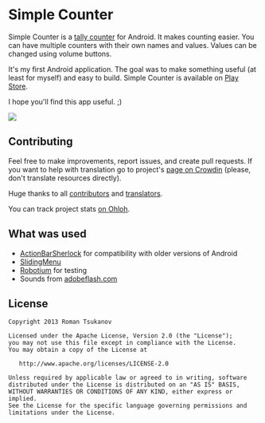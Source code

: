# Simple Counter

Simple Counter is a [tally counter](http://en.wikipedia.org/wiki/Tally_counter) for Android.
It makes counting easier. You can have multiple counters with their own names and values.
Values can be changed using volume buttons.

It's my first Android application. The goal was to make something useful (at least for myself)
and easy to build. Simple Counter is available
on [Play Store](https://play.google.com/store/apps/details?id=me.tsukanov.counter).

I hope you'll find this app useful. ;)

![](http://i.imgur.com/iSaRtvp.png)

## Contributing
Feel free to make improvements, report issues, and create pull requests. If you want to help with translation go
to project's [page on Crowdin](http://crowdin.net/project/simple-counter) (please, don't translate resources directly).

Huge thanks to all [contributors](https://github.com/Tsukanov/Simple-Counter/contributors)
and [translators](http://crowdin.net/project/simple-counter).

You can track project stats [on Ohloh](https://www.ohloh.net/p/Simple-Counter).

## What was used
* [ActionBarSherlock](http://actionbarsherlock.com/) for compatibility with older versions of Android
* [SlidingMenu](https://github.com/jfeinstein10/SlidingMenu/)
* [Robotium](http://www.robotium.org/) for testing
* Sounds from [adobeflash.com](http://www.adobeflash.com/download/sounds/clicks/)

## License

    Copyright 2013 Roman Tsukanov

    Licensed under the Apache License, Version 2.0 (the "License");
    you may not use this file except in compliance with the License.
    You may obtain a copy of the License at

       http://www.apache.org/licenses/LICENSE-2.0

    Unless required by applicable law or agreed to in writing, software
    distributed under the License is distributed on an "AS IS" BASIS,
    WITHOUT WARRANTIES OR CONDITIONS OF ANY KIND, either express or implied.
    See the License for the specific language governing permissions and
    limitations under the License.